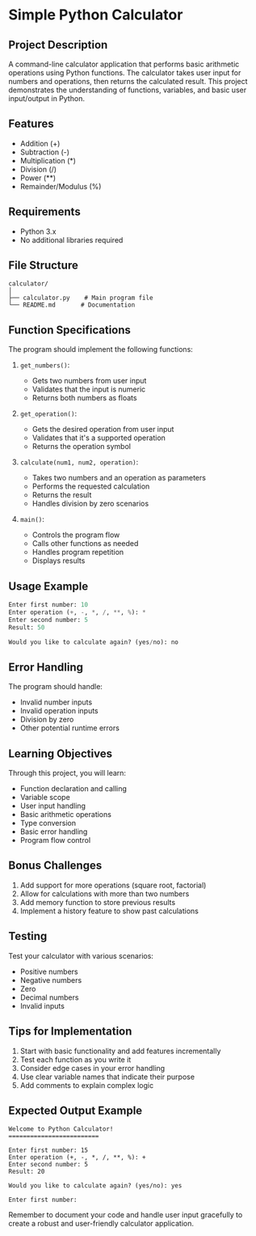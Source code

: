 # Simple Python Calculator

## Project Description
A command-line calculator application that performs basic arithmetic operations using Python functions. The calculator takes user input for numbers and operations, then returns the calculated result. This project demonstrates the understanding of functions, variables, and basic user input/output in Python.

## Features
- Addition (+)
- Subtraction (-)
- Multiplication (*)
- Division (/)
- Power (**)
- Remainder/Modulus (%)

## Requirements
- Python 3.x
- No additional libraries required

## File Structure
```
calculator/
│
├── calculator.py    # Main program file
└── README.md       # Documentation
```

## Function Specifications

The program should implement the following functions:

1. `get_numbers()`: 
   - Gets two numbers from user input
   - Validates that the input is numeric
   - Returns both numbers as floats

2. `get_operation()`:
   - Gets the desired operation from user input
   - Validates that it's a supported operation
   - Returns the operation symbol

3. `calculate(num1, num2, operation)`:
   - Takes two numbers and an operation as parameters
   - Performs the requested calculation
   - Returns the result
   - Handles division by zero scenarios

4. `main()`:
   - Controls the program flow
   - Calls other functions as needed
   - Handles program repetition
   - Displays results

## Usage Example
```python
Enter first number: 10
Enter operation (+, -, *, /, **, %): *
Enter second number: 5
Result: 50

Would you like to calculate again? (yes/no): no
```

## Error Handling
The program should handle:
- Invalid number inputs
- Invalid operation inputs
- Division by zero
- Other potential runtime errors

## Learning Objectives
Through this project, you will learn:
- Function declaration and calling
- Variable scope
- User input handling
- Basic arithmetic operations
- Type conversion
- Basic error handling
- Program flow control

## Bonus Challenges
1. Add support for more operations (square root, factorial)
2. Allow for calculations with more than two numbers
3. Add memory function to store previous results
4. Implement a history feature to show past calculations

## Testing
Test your calculator with various scenarios:
- Positive numbers
- Negative numbers
- Zero
- Decimal numbers
- Invalid inputs

## Tips for Implementation
1. Start with basic functionality and add features incrementally
2. Test each function as you write it
3. Consider edge cases in your error handling
4. Use clear variable names that indicate their purpose
5. Add comments to explain complex logic

## Expected Output Example
```
Welcome to Python Calculator!
=========================

Enter first number: 15
Enter operation (+, -, *, /, **, %): +
Enter second number: 5
Result: 20

Would you like to calculate again? (yes/no): yes

Enter first number: 
```

Remember to document your code and handle user input gracefully to create a robust and user-friendly calculator application.